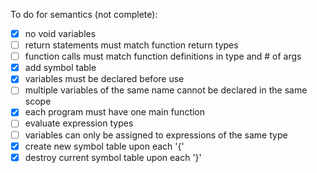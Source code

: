 To do for semantics (not complete):
- [x] no void variables
- [ ] return statements must match function return types
- [ ] function calls must match function definitions in type and # of args
- [x] add symbol table
- [x] variables must be declared before use
- [ ] multiple variables of the same name cannot be declared in the same scope
- [x] each program must have one main function
- [ ] evaluate expression types
- [ ] variables can only be assigned to expressions of the same type
- [x] create new symbol table upon each '{'
- [x] destroy current symbol table upon each '}'
